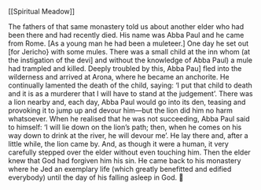 [[Spiritual Meadow]]
 
The fathers of that same monastery told us about another elder who had been there and had recently died. His name was Abba Paul and he came from Rome. [As a young man he had been a muleteer.] One day he set out [for Jericho} with some mules. There was a small child at the inn whom (at the instigation of the devi] and without the knowledge of Abba Paul) a mule had trampled and killed. Deeply troubled by this, Abba Pau] fled into the wilderness and arrived at Arona, where he became an anchorite. He continually lamented the death of the child, saying: ‘I put that child to death and it is as a murderer that I will have to stand at the judgement’. There was a lion nearby and, each day, Abba Paul would go into its den, teasing and provoking it to jump up and devour him—but the lion did him no harm whatsoever. When he realised that he was not succeeding, Abba Paul said to himself: ‘I will lie down on the lion’s path; then, when he comes on his way down to drink at the river, he will devour me’. He lay there and, after a little while, the lion came by. And, as though it were a human, it very carefully stepped over the elder without even touching him. Then the elder knew that God had forgiven him his sin. He came back to his monastery where he Jed an exemplary life (which greatly benefitted and edified everybody) until the day of his falling asleep in God.  
